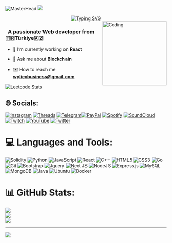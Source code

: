 ![MasterHead](https://cdn.discordapp.com/attachments/857714065710776320/1173939519008018432/c56f3e850e2abc0a83402e1a02db7aa4.jpg?ex=6565c760&is=65535260&hm=62e2255b4c51ef691cfb09eda7ac2c919f197f6129e599cd7b828b2202d3c23e&)
![](https://komarev.com/ghpvc/?username=wyliexrd&color=blue)
<div align="center">
 <a href="https://github.com/wyliexrd">
  <img src="https://readme-typing-svg.demolab.com?font=Fira+Code&size=28&duration=3000&pause=500&center=true&vCenter=true&width=435&lines=%e2%9c%a8+Hi I'm wyliex+%e2%9c%a8;%f0%9f%93%9a+Software+Developer+%f0%9f%92%bb;Welcome+To+My+Profile+%f0%9f%91%80" alt="Typing SVG" />
 </a>
</div>

<img src="https://github.com/wyliexrd/wyliexrd/blob/main/img/EatSleepCodeRepeat.gif" alt="Coding" width=200 height=200 align="right">


<h3 align="left">&nbsp; A passionate Web developer from 🇹🇷Türkiye🇦🇿</h3>

- 🔭 I’m currently working on **React**

- 💬 Ask me about **Blockchain**

- ✉️ How to reach me **wyliexbusiness@gmail.com**

[![Leetcode Stats](https://leetcard.jacoblin.cool/wyliexrd?theme=unicorn)](https://leetcode.com/wyliexrd/)
## 🌐 Socials:
[![Instagram](https://img.shields.io/badge/Instagram-%23E4405F.svg?logo=Instagram&logoColor=white)](https://instagram.com/wyliex0) [![Threads](https://img.shields.io/badge/Threads-%23E4405F.svg?logo=Threads&logoColor=white)](https://www.threads.net/@wyliex0) [![Telegram](https://img.shields.io/badge/Telegram-%23E4405F.svg?logo=Telegram&logoColor=blue)](https://t.me/wyliexrd)[![PayPal](https://img.shields.io/badge/Paypal-%23E4405F.svg?logo=PayPal&logoColor=blue)](https://www.paypal.com/paypalme/wyliexbusiness) [![Spotify](https://img.shields.io/badge/Spotify-%23E4405F.svg?logo=Spotify&logoColor=yellow)](https://open.spotify.com/artist/36LUsNu2dwsWBuWYBBtxWj?si=PgPC6DdrTnahr9lvVfRIPw) [![SoundCloud](https://img.shields.io/badge/SoundCloud-%23E4405F.svg?logo=SoundCloud&logoColor=orange)](https://on.soundcloud.com/4BU9F) [![Twitch](https://img.shields.io/badge/Twitch-%23E4405F.svg?logo=Twitch&logoColor=purple)](https://m.twitch.tv/wyliexrd?desktop-redirect=true) [![YouTube](https://img.shields.io/badge/YouTube-%23FF0000.svg?logo=YouTube&logoColor=white)](https://youtube.com/@wyliexrd) [![Twitter](https://img.shields.io/badge/Twitter-%231DA1F2.svg?logo=Twitter&logoColor=white)](https://twitter.com/@wyliexrd)
# 💻 Languages and Tools:
![Solidity](https://img.shields.io/badge/Solidity-%23363636.svg?style=for-the-badge&logo=solidity&logoColor=white)
![Python](https://img.shields.io/badge/python-3670A0?style=for-the-badge&logo=python&logoColor=ffdd54)
![JavaScript](https://img.shields.io/badge/javascript-%23323330.svg?style=for-the-badge&logo=javascript&logoColor=%23F7DF1E)
![React](https://img.shields.io/badge/react-%2320232a.svg?style=for-the-badge&logo=react&logoColor=%2361DAFB)
![C++](https://img.shields.io/badge/-C++-365dbf.svg?logo=C%2B%2B&style=for-the-badge)
![HTML5](https://img.shields.io/badge/html5-%23E34F26.svg?style=for-the-badge&logo=html5&logoColor=white)
![CSS3](https://img.shields.io/badge/css3-%231572B6.svg?style=for-the-badge&logo=css3&logoColor=white)
![Go](https://img.shields.io/badge/go-%2300ADD8.svg?style=for-the-badge&logo=go&logoColor=white)
![Git](https://img.shields.io/badge/git-%23F05033.svg?style=for-the-badge&logo=git&logoColor=white)
![Bootstrap](https://img.shields.io/badge/bootstrap-%23563D7C.svg?style=for-the-badge&logo=bootstrap&logoColor=white)
![Jquery](https://img.shields.io/badge/jQuery-%230769AD.svg?logo=jquery&style=for-the-badge&logoColor=white)
![Next JS](https://img.shields.io/badge/Next-black.svg?logo=next.js&style=for-the-badge&logoColor=white)
![NodeJS](https://img.shields.io/badge/node.js-6DA55F?style=for-the-badge&logo=node.js&logoColor=white)
![Express.js](https://img.shields.io/badge/express.js-%23404d59.svg?style=for-the-badge&logo=express&logoColor=%2361DAFB)
![MySQL](https://img.shields.io/badge/mysql-%2300f.svg?style=for-the-badge&logo=mysql&logoColor=white)
![MongoDB](https://img.shields.io/badge/MongoDB-%234ea94b.svg?style=for-the-badge&logo=mongodb&logoColor=white)
![Java](https://img.shields.io/badge/java-%23ED8B00.svg?style=for-the-badge&logo=java&logoColor=white)
![Ubuntu](https://img.shields.io/badge/-Ubuntu-6F52B5.svg?logo=ubuntu&style=for-the-badge)
![Docker](https://img.shields.io/badge/docker-%230db7ed.svg?style=for-the-badge&logo=docker&logoColor=white)
# 📊 GitHub Stats:
![](https://github-readme-stats.vercel.app/api?username=wyliexrd&theme=dark&hide_border=false&include_all_commits=false&count_private=false)<br/>
![](https://github-readme-streak-stats.herokuapp.com/?user=wyliexrd&theme=dark&hide_border=false)<br/>
![](https://github-readme-stats.vercel.app/api/top-langs/?username=wyliexrd&theme=dark&hide_border=false&include_all_commits=false&count_private=false&layout=compact)

---
[![](https://visitcount.itsvg.in/api?id=wyliexrd&icon=1&color=4)](https://visitcount.itsvg.in)

<!-- Proudly created with GPRM ( https://gprm.itsvg.in ) -->
